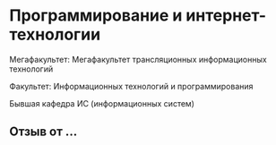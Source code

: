 # Программирование и интернет-технологии

Мегафакультет: Мегафакультет трансляционных информационных технологий

Факультет: Информационных технологий и программирования

Бывшая кафедра ИС (информационных систем)

## Отзыв от ...
